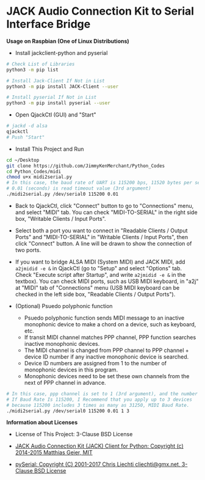 # JACK Audio Connection Kit to Serial Interface Bridge

**Usage on Raspbian (One of Linux Distributions)**

* Install jackclient-python and pyserial

```bash
# Check List of Libraries
python3 -m pip list

# Install Jack-Client If Not in List
python3 -m pip install JACK-Client --user

# Install pyserial If Not in List
python3 -m pip install pyserial --user
```

* Open QjackCtl (GUI) and "Start"

```bash
# jackd -d alsa
qjackctl
# Push "Start"
```

* Install This Project and Run

```bash
cd ~/Desktop
git clone https://github.com/JimmyKenMerchant/Python_Codes
cd Python_Codes/midi
chmod u+x midi2serial.py
# In this case, the baud rate of UART is 115200 bps, 11520 bytes per second; UART needs 2 bits for start and stop bits.
# 0.01 (seconds) is read timeout value (3rd argument)
./midi2serial.py /dev/serial0 115200 0.01
```

* Back to QjackCtl, click "Connect" button to go to "Connections" menu, and select "MIDI" tab. You can check "MIDI-TO-SERIAL" in the right side box, "Writable Clients / Input Ports".

* Select both a port you want to connect in "Readable Clients / Output Ports" and "MIDI-TO-SERIAL" in "Writable Clients / Input Ports", then click "Connect" button. A line will be drawn to show the connection of two ports.

* If you want to bridge ALSA MIDI (System MIDI) and JACK MIDI, add `a2jmidid -e &` in QjackCtl (go to "Setup" and select "Options" tab. Check "Execute script after Startup", and write `a2jmidid -e &` in the textbox). You can check MIDI ports, such as USB MIDI keyboard, in "a2j" at "MIDI" tab of "Connections" menu (USB MIDI keyboard can be checked in the left side box, "Readable Clients / Output Ports").

* (Optional) Psuedo polyphonic function
	* Psuedo polyphonic function sends MIDI message to an inactive monophonic device to make a chord on a device, such as keyboard, etc.
	* If transit MIDI channel matches PPP channel, PPP function searches inactive monophonic devices.
	* The MIDI channel is changed from PPP channel to PPP channel + device ID number if any inactive monophonic device is searched.
	* Device ID numbers are assigned from 1 to the number of monophonic devices in this program.
	* Monophonic devices need to be set these own channels from the next of PPP channel in advance.

```bash
# In this case, ppp channel is set to 1 (3rd argument), and the number of monophonic devices is 3 (4th argument).
# If Baud Rate Is 115200, I Recommend that you apply up to 3 devices
# because 115200 includes 3 times as many as 31250, MIDI Baud Rate.
./midi2serial.py /dev/serial0 115200 0.01 1 3
```

**Information about Licenses**

* License of This Project: 3-Clause BSD License

* [JACK Audio Connection Kit (JACK) Client for Python: Copyright (c) 2014-2015 Matthias Geier, MIT](https://jackclient-python.readthedocs.io)

* [pySerial: Copyright (C) 2001-2017 Chris Liechti <cliechti@gmx.net>, 3-Clause BSD License](https://pythonhosted.org/pyserial/)
